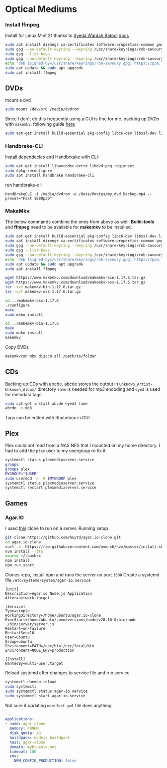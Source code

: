 # Optical Mediums
### Install ffmpeg
Install for Linux Mint 21 thanks to [Syeda Wardah Batool](https://linuxhint.com/install-ffmpeg-linux-mint-21/)
[docs](https://www.ffmpeg.org/)
```bash
sudo apt install dirmngr ca-certificates software-properties-common gnupg gnupg2 apt-transport-https
sudo gpg --no-default-keyring --keyring /usr/share/keyrings/rob-savoury.gpg --keyserver keyserver.ubuntu.com --recv-keys E996735927E427A733BB653E374C7797FB006459
sudo gpg --list-keys
sudo gpg --no-default-keyring --keyring /usr/share/keyrings/rob-savoury.gpg --keyserver keyserver.ubuntu.com --recv-keys E996735927E427A733BB653E374C7797FB006459
echo 'deb [signed-by=/usr/share/keyrings/rob-savoury.gpg] https://ppa.launchpadcontent.net/savoury1/ffmpeg4/ubuntu jammy main' | sudo tee -a /etc/apt/sources.list.d/ffmpeg-4-rob-savoury.list
sudo apt update && sudo apt upgrade
sudo apt install ffmpeg
```
## DVDs
mount a dvd 
```bash
sudo mount /dev/sr0 /media/dvdrom
```
Since I don't do this frequently using a GUI is fine for me.
backing up DVDs with `makemkv`, following guide [here](https://forum.makemkv.com/forum/viewtopic.php?f=3&t=224)
```bash
sudo apt-get install build-essential pkg-config libc6-dev libssl-dev libexpat1-dev libavcodec-dev libgl1-mesa-dev qtbase5-dev zlib1g-dev
```

### Handbrake-CLI
Install dependecies and Handbrkake with CLI:
```bash
sudo apt-get install libavcodec-extra libdvd-pkg regionset
sudo dpkg-reconfigure 
sudo apt install handbrake handbrake-cli
```
run handbrake-cli
```
HandBrakeCLI -i /media/dvdrom -o /data/Movies/my_dvd_backup.mp4 --preset="Fast 1080p30"
```

### MakeMkv
The below commands combine the ones from above as well. __Build-tools__ and __ffmpeg__ need to be available for __makemkv__ to be installed.
```bash
sudo apt-get install build-essential pkg-config libc6-dev libssl-dev libexpat1-dev libavcodec-dev libgl1-mesa-dev qtbase5-dev zlib1g-dev
sudo apt install dirmngr ca-certificates software-properties-common gnupg gnupg2 apt-transport-https
sudo gpg --no-default-keyring --keyring /usr/share/keyrings/rob-savoury.gpg --keyserver keyserver.ubuntu.com --recv-keys E996735927E427A733BB653E374C7797FB006459
sudo gpg --list-keys
sudo gpg --no-default-keyring --keyring /usr/share/keyrings/rob-savoury.gpg --keyserver keyserver.ubuntu.com --recv-keys E996735927E427A733BB653E374C7797FB006459
echo 'deb [signed-by=/usr/share/keyrings/rob-savoury.gpg] https://ppa.launchpadcontent.net/savoury1/ffmpeg4/ubuntu jammy main' | sudo tee -a /etc/apt/sources.list.d/ffmpeg-4-rob-savoury.list
sudo apt update && sudo apt upgrade
sudo apt install ffmpeg

wget https://www.makemkv.com/download/makemkv-bin-1.17.6.tar.gz
wget https://www.makemkv.com/download/makemkv-oss-1.17.6.tar.gz
tar -xvf makemkv-bin-1.17.6.tar.gz
tar -xvf makemkv-oss-1.17.6.tar.gz

cd ../makemkv-oss-1.17.6
./configure
make
sudo make install

cd ../makemkv-bin-1.17.6
make
sudo make install
makemkv
```
Copy DVDs
```sh
makemkvcon mkv disc:0 all /path/to/folder
```
## CDs
Backing up CDs with [abcde](https://abcde.einval.com/wiki/).
abcde stores the output in `Unknown_Artist-Unknown_Album/` directory
`lame` is needed for mp3 encoding and `eye3` is used for metadata tags.
```sh
sudo apt-get install abcde eyed3 lame 
abcde -o mp3
```
Tags can be edited with Rhytmbox in GUI

## Plex  
Plex could not read from a NAS NFS that I mounted on my home directory. I had to add the 
`plex` user to my usergroup ro fix it.
```sh
systemctl status plexmediaserver.service
groups
groups plex
MYGROUP="$USER"
sudo usermod -a -G $MYGROUP plex
systemctl status plexmediaserver.service
systemctl restart plexmediaserver.service
```
## Games
### Agar.IO
I used [this](https://github.com/owenashurst/agar.io-clone) clone to run on a server.
Running setup
```sh
git clone https://github.com/huytd/agar.io-clone.git
cd agar.io-clone
curl -o- https://raw.githubusercontent.com/nvm-sh/nvm/master/install.sh | bash
nvm install --lts
source ~/.bashrc 
npm install
npm run start
```
Clones repo, install npm and runs the server on port `3000`
Create a systemd file `/etc/systemd/system/agar-io.service`
```make
[Unit]
Description=Agar.io Node.js Application
After=network.target

[Service]
Type=simple
WorkingDirectory=/home/ubuntu/agar.io-clone
ExecStart=/home/ubuntu/.nvm/versions/node/v20.16.0/bin/node ./bin/server/server.js
Restart=on-failure
RestartSec=10
User=ubuntu
Group=ubuntu
Environment=PATH=/usr/bin:/usr/local/bin
Environment=NODE_ENV=production

[Install]
WantedBy=multi-user.target
```
Reload systemd after changes to service file and run service
```sh
systemctl daemon-reload
sudo systemctl 
sudo systemctl status agar-io.service
sudo systemctl start agar-io.service
```
Not sure if updating `manifest.yml` file does anything
```yaml
---
applications:
- name: agar-clone
  memory: 4096M
  disk_quota: 4G
  buildpack: nodejs_buildpack
  host: agar-clone
  domain: mybluemix.net
  timeout: 180
  env:
    NPM_CONFIG_PRODUCTION: false
```
